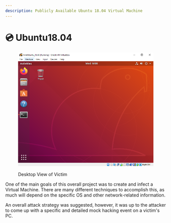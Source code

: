 ```yaml
---
description: Publicly Available Ubuntu 18.04 Virtual Machine
---
```


# 💿 Ubuntu18.04

<figure><img src="../.gitbook/assets/image (20).png" alt=""><figcaption><p>Desktop View of Victim</p></figcaption></figure>

One of the main goals of this overall project was to create and infect a Virtual Machine. There are many different techniques to accomplish this, as much will depend on the specific OS and other network-related information.&#x20;

An overall attack strategy was suggested, however, it was up to the attacker to come up with a specific and detailed mock hacking event on a victim's PC.&#x20;
